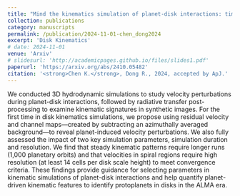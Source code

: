 ```yaml
---
title: "Mind the kinematics simulation of planet-disk interactions: time evolution and numerical resolution"
collection: publications
category: manuscripts
permalink: /publication/2024-11-01-chen_dong2024
excerpt: 'Disk Kinematics'
# date: 2024-11-01
venue: 'Arxiv'
# slidesurl: 'http://academicpages.github.io/files/slides1.pdf'
paperurl: 'https://arxiv.org/abs/2410.05482'
citation: '<strong>Chen K.</strong>, Dong R., 2024, accepted by ApJ.'
---
```



We conducted 3D hydrodynamic simulations to study velocity perturbations during planet-disk interactions, followed by radiative transfer post-processing to examine kinematic signatures in synthetic images. For the first time in disk kinematics simulations, we propose using residual velocity and channel maps—created by subtracting an azimuthally averaged background—to reveal planet-induced velocity perturbations. We also fully assessed the impact of two key simulation parameters, simulation duration and resolution. We find that steady kinematic patterns require longer runs (1,000 planetary orbits) and that velocities in spiral regions require high resolution (at least 14 cells per disk scale height) to meet convergence criteria. These findings provide guidance for selecting parameters in kinematic simulations of planet-disk interactions and help quantify planet-driven kinematic features to identify protoplanets in disks in the ALMA era.

